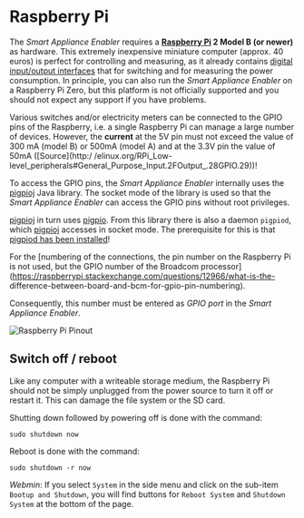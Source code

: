 # Raspberry Pi
The *Smart Appliance Enabler* requires a **[Raspberry Pi](https://de.wikipedia.org/wiki/Raspberry_Pi) 2 Model B (or newer)** as hardware. This extremely inexpensive miniature computer (approx. 40 euros) is perfect for controlling and measuring, as it already contains [digital input/output interfaces](https://de.wikipedia.org/wiki/Raspberry_Pi#GPIO) that for switching and for measuring the power consumption. In principle, you can also run the *Smart Appliance Enabler* on a Raspberry Pi Zero, but this platform is not officially supported and you should not expect any support if you have problems.

Various switches and/or electricity meters can be connected to the GPIO pins of the Raspberry, i.e. a single Raspberry Pi can manage a large number of devices. However, the **current** at the 5V pin must not exceed the value of 300 mA (model B) or 500mA (model A) and at the 3.3V pin the value of 50mA ([Source](http:/ /elinux.org/RPi_Low-level_peripherals#General_Purpose_Input.2FOutput_.28GPIO.29))!

To access the GPIO pins, the *Smart Appliance Enabler* internally uses the [pigpioj](https://github.com/mattjlewis/pigpioj) Java library. The socket mode of the library is used so that the *Smart Appliance Enabler* can access the GPIO pins without root privileges.

[pigpioj](https://github.com/mattjlewis/pigpioj) in turn uses [pigpio](https://abyz.me.uk/rpi/pigpio/). From this library there is also a daemon `pigpiod`, which [pigpioj](https://github.com/mattjlewis/pigpioj) accesses in socket mode. The prerequisite for this is that [pigpiod has been installed](ManualInstallation_DE.md)!

For the [numbering of the connections, the pin number on the Raspberry Pi is not used, but the GPIO number of the Broadcom processor](https://raspberrypi.stackexchange.com/questions/12966/what-is-the- difference-between-board-and-bcm-for-gpio-pin-numbering).

Consequently, this number must be entered as *GPIO port* in the *Smart Appliance Enabler*.

![Raspberry Pi Pinout](../pics/raspberry-pi-15b.jpg)

## Switch off / reboot
Like any computer with a writeable storage medium, the Raspberry Pi should not be simply unplugged from the power source to turn it off or restart it. This can damage the file system or the SD card.

Shutting down followed by powering off is done with the command:
```console
sudo shutdown now
```

Reboot is done with the command:
```console
sudo shutdown -r now
```

*Webmin*: If you select `System` in the side menu and click on the sub-item `Bootup and Shutdown`, you will find buttons for `Reboot System` and `Shutdown System` at the bottom of the page.
